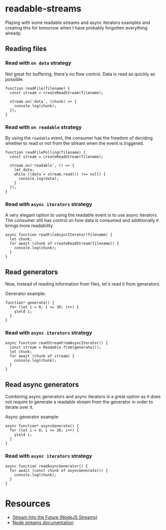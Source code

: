# readable-streams
Playing with some readable streams and async iterators examples and creating this for tomorrow when I have probably forgotten everything already.

## Reading files
### Read with `on data` strategy
Not great for buffering, there's no flow control. Data is read as quickly as possible.
```JS
function readFile(filename) {
  const stream = createReadStream(filename);

  stream.on('data', (chunk) => {
    console.log(chunk);
  });
}
```

### Read with `on readable` strategy
By using the `readable` event, the consumer has the freedom of deciding whether to read or not from the stream when the event is triggered.
```JS
function readFilePolling(filename) {
  const stream = createReadStream(filename);

  stream.on('readable', () => {
    let data;
    while ((data = stream.read()) !== null) {
      console.log(data);
    }
  });
}
```

### Read with `async iterators` strategy
A very elegant option to using the readable event is to use async iterators. The consumer still has control on how data is consumed and additionally it brings more readability.
```JS
async function readFileAsyncIterator(filename) {
  let chunk;
  for await (chunk of createReadStream(filename)) {
    console.log(chunk);
  }
}
```

## Read generators
Now, instead of reading information from files, let's read it from generators.

Generator example:
```JS
function* generate() {
  for (let i = 0; i <= 30; i++) {
    yield i;
  }
}
```

### Read with `async iterators` strategy
```JS
async function readStreamFromAsyncIterator() {
  const stream = Readable.from(generate());
  let chunk;
  for await (chunk of stream) {
    console.log(chunk);
  }
}
```

## Read async generators
Combining async generators and async iterators is a great option as it does not require to generate a readable stream from the generator in order to iterate over it.

Async generator example:
```JS
async function* asyncGenerate() {
  for (let i = 0; i <= 30; i++) {
    yield i;
  }
}

```
### Read with `async iterators` strategy
```JS
async function readAsyncGenerator() {
  for await (const chunk of asyncGenerate()) {
    console.log(chunk);
  }
}
```

# Resources
- [Stream Into the Future (NodeJS Streams)](https://www.youtube.com/watch?v=aTEDCotcn20)
- [Node streams documentation](https://nodejs.org/api/stream.html)
